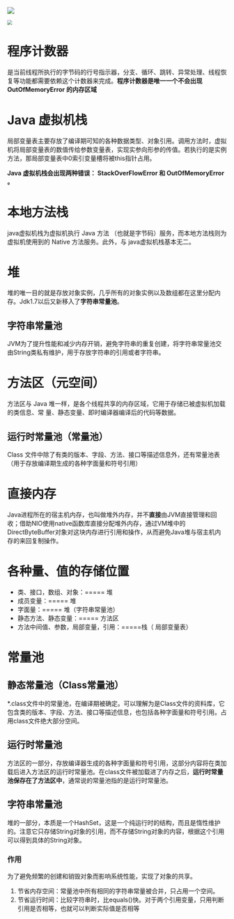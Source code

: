 ![](https://lizhuo-file.oss-cn-hangzhou.aliyuncs.com/img/Snipaste_2022-06-07_08-20-45.png)

<img src="https://lizhuo-file.oss-cn-hangzhou.aliyuncs.com/img/Snipaste_2022-06-07_08-25-50.png" style="zoom:67%;" />

# 程序计数器

是当前线程所执⾏的字节码的⾏号指示器，分⽀、循环、跳转、异常处理、线程恢复等功能都需要依赖这个计数器来完成。**程序计数器是唯⼀⼀个不会出现 OutOfMemoryError 的内存区域**

#  Java 虚拟机栈

局部变量表主要存放了编译期可知的各种数据类型、对象引⽤。调用方法时，虚拟机将局部变量表的数值传给参数变量表，实现实参向形参的传值。若执行的是实例方法，那局部变量表中0索引变量槽将被this指针占用。

**Java 虚拟机栈会出现两种错误： StackOverFlowError 和 OutOfMemoryError 。**

# 本地⽅法栈

 java虚拟机栈为虚拟机执⾏ Java ⽅法 （也就是字节码）服务，⽽本地⽅法栈则为虚拟机使⽤到的 Native ⽅法服务。此外，与 java虚拟机栈基本无二。

# 堆

堆的唯⼀⽬的就是存放对象实例，⼏乎所有的对象实例以及数组都在这⾥分配内存。Jdk1.7以后又新移入了**字符串常量池**。

## 字符串常量池

JVM为了提升性能和减少内存开销，避免字符串的重复创建，将字符串常量池交由String类私有维护，用于存放字符串的引用或者字符串。

# ⽅法区（元空间）

⽅法区与 Java 堆⼀样，是各个线程共享的内存区域，它⽤于存储已被虚拟机加载的类信息、常
量、静态变量、即时编译器编译后的代码等数据。

## 运⾏时常量池（常量池）

Class ⽂件中除了有类的版本、字段、⽅法、接⼝等描述信息外，还有常量池表（⽤于存放编译期⽣成的各种字⾯量和符号引⽤）

# 直接内存

Java进程所在的宿主机内存，也叫做堆外内存，并不**直接**由JVM直接管理和回收；借助NIO使用native函数库直接分配堆外内存，通过VM堆中的DirectByteBuffer对象对这块内存进行引用和操作，从而避免Java堆与宿主机内存的来回复制操作。

# 各种量、值的存储位置

+ 类、接口，数组、对象：===== 堆
+ 成员变量：===== 堆
+ 字面量：===== 堆（字符串常量池）
+ 静态方法、静态变量：===== 方法区
+ 方法中间值、参数，局部变量，引用：=====栈（ 局部变量表）

# 常量池

## 静态常量池（Class常量池）

*.class文件中的常量池，在编译期被确定。可以理解为是Class文件的资料库，它包含类的版本、字段、方法、接口等描述信息，也包括各种字面量和符号引用。占用class文件绝大部分空间。

## 运⾏时常量池

方法区的一部分，存放编译器生成的各种字面量和符号引用，这部分内容将在类加载后进入方法区的运行时常量池。在class文件被加载进了内存之后，**运行时常量池保存在了方法区中**，通常说的常量池指的是运行时常量池。

## 字符串常量池

堆的一部分，本质是一个HashSet<String>，这是一个纯运行时的结构，而且是惰性维护的。注意它只存储String对象的引用，而不存储String对象的内容，根据这个引用可以得到具体的String对象。

### 作用

为了避免频繁的创建和销毁对象而影响系统性能，实现了对象的共享。

1. 节省内存空间：常量池中所有相同的字符串常量被合并，只占用一个空间。
2. 节省运行时间：比较字符串时，比equals()快。对于两个引用变量，只用判断引用是否相等，也就可以判断实际值是否相等

